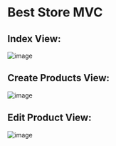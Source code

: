 # Best Store MVC

## Index View:
![image](https://github.com/user-attachments/assets/bf429bbc-a071-4035-b861-c3707433ea0d)

## Create Products View:
![image](https://github.com/user-attachments/assets/704e4bd1-8bcc-4620-b891-7d6df99d6215)

## Edit Product View:

![image](https://github.com/user-attachments/assets/92b1e5d6-3a8d-4a1a-872c-39cb1a20046a)
